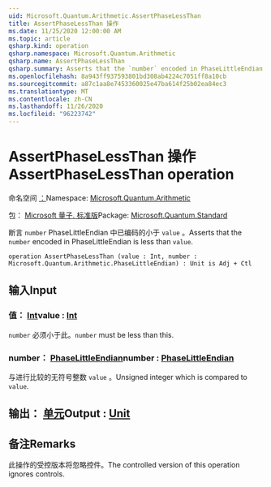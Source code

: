 ```yaml
---
uid: Microsoft.Quantum.Arithmetic.AssertPhaseLessThan
title: AssertPhaseLessThan 操作
ms.date: 11/25/2020 12:00:00 AM
ms.topic: article
qsharp.kind: operation
qsharp.namespace: Microsoft.Quantum.Arithmetic
qsharp.name: AssertPhaseLessThan
qsharp.summary: Asserts that the `number` encoded in PhaseLittleEndian is less than `value`.
ms.openlocfilehash: 8a943ff937593801bd308ab4224c7051ff8a10cb
ms.sourcegitcommit: a87c1aa8e7453360025e47ba614f25b02ea84ec3
ms.translationtype: MT
ms.contentlocale: zh-CN
ms.lasthandoff: 11/26/2020
ms.locfileid: "96223742"
---
```

# <a name="assertphaselessthan-operation"></a><span data-ttu-id="d4d6b-102">AssertPhaseLessThan 操作</span><span class="sxs-lookup"><span data-stu-id="d4d6b-102">AssertPhaseLessThan operation</span></span>

<span data-ttu-id="d4d6b-103">命名空间 [：](xref:Microsoft.Quantum.Arithmetic)</span><span class="sxs-lookup"><span data-stu-id="d4d6b-103">Namespace: [Microsoft.Quantum.Arithmetic](xref:Microsoft.Quantum.Arithmetic)</span></span>

<span data-ttu-id="d4d6b-104">包： [Microsoft 量子. 标准版](https://nuget.org/packages/Microsoft.Quantum.Standard)</span><span class="sxs-lookup"><span data-stu-id="d4d6b-104">Package: [Microsoft.Quantum.Standard](https://nuget.org/packages/Microsoft.Quantum.Standard)</span></span>


<span data-ttu-id="d4d6b-105">断言 `number` PhaseLittleEndian 中已编码的小于 `value` 。</span><span class="sxs-lookup"><span data-stu-id="d4d6b-105">Asserts that the `number` encoded in PhaseLittleEndian is less than `value`.</span></span>

```qsharp
operation AssertPhaseLessThan (value : Int, number : Microsoft.Quantum.Arithmetic.PhaseLittleEndian) : Unit is Adj + Ctl
```


## <a name="input"></a><span data-ttu-id="d4d6b-106">输入</span><span class="sxs-lookup"><span data-stu-id="d4d6b-106">Input</span></span>

### <a name="value--int"></a><span data-ttu-id="d4d6b-107">值： [Int](xref:microsoft.quantum.lang-ref.int)</span><span class="sxs-lookup"><span data-stu-id="d4d6b-107">value : [Int](xref:microsoft.quantum.lang-ref.int)</span></span>

<span data-ttu-id="d4d6b-108">`number` 必须小于此。</span><span class="sxs-lookup"><span data-stu-id="d4d6b-108">`number` must be less than this.</span></span>


### <a name="number--phaselittleendian"></a><span data-ttu-id="d4d6b-109">number： [PhaseLittleEndian](xref:Microsoft.Quantum.Arithmetic.PhaseLittleEndian)</span><span class="sxs-lookup"><span data-stu-id="d4d6b-109">number : [PhaseLittleEndian](xref:Microsoft.Quantum.Arithmetic.PhaseLittleEndian)</span></span>

<span data-ttu-id="d4d6b-110">与进行比较的无符号整数 `value` 。</span><span class="sxs-lookup"><span data-stu-id="d4d6b-110">Unsigned integer which is compared to `value`.</span></span>



## <a name="output--unit"></a><span data-ttu-id="d4d6b-111">输出： [单元](xref:microsoft.quantum.lang-ref.unit)</span><span class="sxs-lookup"><span data-stu-id="d4d6b-111">Output : [Unit](xref:microsoft.quantum.lang-ref.unit)</span></span>



## <a name="remarks"></a><span data-ttu-id="d4d6b-112">备注</span><span class="sxs-lookup"><span data-stu-id="d4d6b-112">Remarks</span></span>

<span data-ttu-id="d4d6b-113">此操作的受控版本将忽略控件。</span><span class="sxs-lookup"><span data-stu-id="d4d6b-113">The controlled version of this operation ignores controls.</span></span>